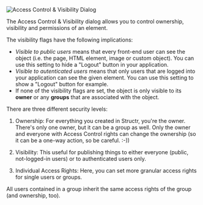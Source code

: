 <img src="/visibility.png_thumb_300x193" class="zoomable" alt="Access Control & Visibility Dialog" />

The Access Control & Visibility dialog allows you to control ownership, visibility and permissions of an element.

The visibility flags have the following implications:

* _Visible to public users_ means that every front-end user can see the object (i.e. the page, HTML element, image or custom object). You can use this setting to hide a "Logout" button in your application.
* _Visible to autenticated users_ means that only users that are logged into your application can see the given element. You can use this setting to show a "Logout" button for example.
* If none of the visibility flags are set, the object is only visible to its <b>owner</b> or any <b>groups</b> that are associated with the object.

There are three different security levels:

1. Ownership: For everything you created in Structr, you're the owner. There's only one owner, but it can be a group as well. Only the owner and everyone with Access Control rights can change the ownership (so it can be a one-way action, so be careful. :-))

2. Visibility: This useful for publishing things to either everyone (public, not-logged-in users) or to authenticated users only.

3. Individual Access Rights: Here, you can set more granular access rights for single users or groups.

All users contained in a group inherit the same access rights of the group (and ownership, too).

